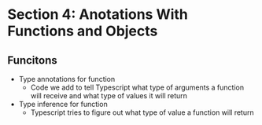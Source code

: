 # Section 4: Anotations With Functions and Objects

## Funcitons
- Type annotations for function
  - Code we add to tell Typescript what type of arguments a function will receive and what type of values it will return
- Type inference for function
  - Typescript tries to figure out what type of value a function will return